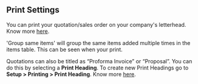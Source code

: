 ## Print Settings

You can print your quotation/sales order on your company's letterhead. Know more [here](https://docs.erpnext.com/docs/v13/user/manual/en/setting-up/print/letter-head).

'Group same items' will group the same items added multiple times in the items table. This can be seen when your print.

Quotations can also be titled as “Proforma Invoice” or “Proposal”. You can do this by selecting a **Print Heading**. To create new Print Headings go to **Setup > Printing > Print Heading**. Know more [here](https://docs.erpnext.com/docs/v13/user/manual/en/setting-up/print/print-headings).